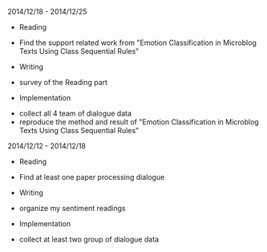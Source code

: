 2014/12/18 - 2014/12/25
* Reading
 - Find the support related work from "Emotion Classification in Microblog Texts Using Class Sequential Rules"
* Writing
 - survey of the Reading part
* Implementation
 - collect all 4 team of dialogue data
 - reproduce the method and result of "Emotion Classification in Microblog Texts Using Class Sequential Rules"

2014/12/12 - 2014/12/18
* Reading
 - Find at least one paper processing dialogue
* Writing
 - organize my sentiment readings
* Implementation
 - collect at least two group of dialogue data
